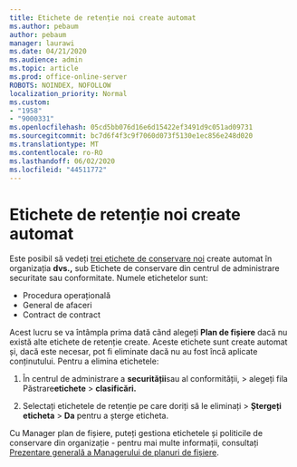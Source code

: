 ```yaml
---
title: Etichete de retenție noi create automat
ms.author: pebaum
author: pebaum
manager: laurawi
ms.date: 04/21/2020
ms.audience: admin
ms.topic: article
ms.prod: office-online-server
ROBOTS: NOINDEX, NOFOLLOW
localization_priority: Normal
ms.custom:
- "1958"
- "9000331"
ms.openlocfilehash: 05cd5bb076d16e6d15422ef3491d9c051ad09731
ms.sourcegitcommit: bc7d6f4f3c9f7060d073f5130e1ec856e248d020
ms.translationtype: MT
ms.contentlocale: ro-RO
ms.lasthandoff: 06/02/2020
ms.locfileid: "44511772"
---
```

# <a name="new-retention-labels-created-automatically"></a>Etichete de retenție noi create automat

Este posibil să vedeți [trei etichete de conservare noi](https://docs.microsoft.com/microsoft-365/compliance/file-plan-manager) create automat în organizația **dvs.,** sub Etichete de conservare din centrul de administrare securitate sau conformitate. Numele etichetelor sunt:

- Procedura operațională
- General de afaceri
- Contract de contract

Acest lucru se va întâmpla prima dată când alegeți **Plan de fișiere** dacă nu există alte etichete de retenție create. Aceste etichete sunt create automat și, dacă este necesar, pot fi eliminate dacă nu au fost încă aplicate conținutului. Pentru a elimina etichetele:

1. În centrul de administrare a **securității**sau al conformității,  >  alegeți fila Păstrare**etichete**  >  **clasificări.**

1. Selectați etichetele de retenție pe care doriți să le eliminați > **Ștergeți eticheta**  >  **Da** pentru a șterge eticheta.

Cu Manager plan de fișiere, puteți gestiona etichetele și politicile de conservare din organizație - pentru mai multe informații, consultați [Prezentare generală a Managerului de planuri de fișiere](https://docs.microsoft.com/microsoft-365/compliance/file-plan-manager).
